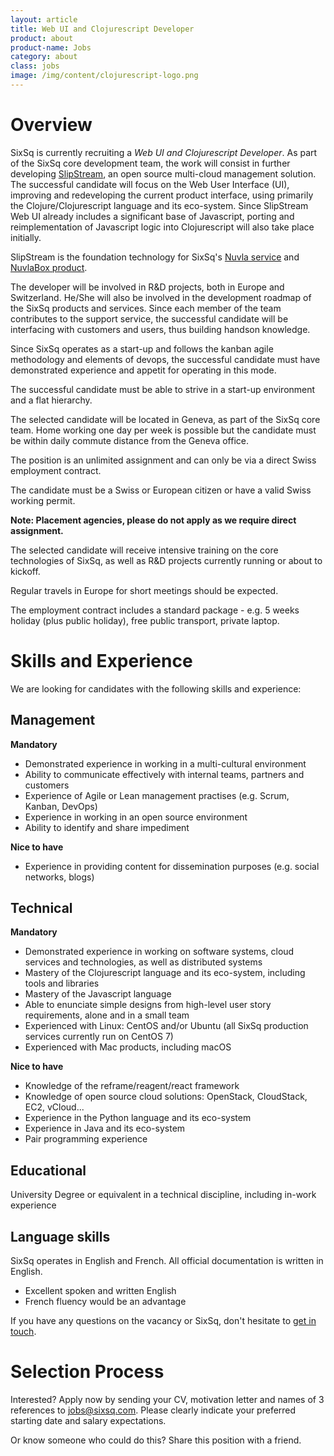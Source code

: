 ```yaml
---
layout: article
title: Web UI and Clojurescript Developer
product: about
product-name: Jobs
category: about
class: jobs
image: /img/content/clojurescript-logo.png
---
```


Overview
====

SixSq is currently recruiting a *Web UI and Clojurescript Developer*. As part of the SixSq core development team, the work will
consist in further developing [SlipStream](/products-and-services/slipstream/overview), an open source multi-cloud management solution.  The successful candidate will focus on the Web User Interface (UI), improving and redeveloping the current product interface, using primarily the Clojure/Clojurescript language and its eco-system.  Since SlipStream Web UI already includes a significant base of Javascript, porting and reimplementation of Javascript logic into Clojurescript will also take place initially.

SlipStream is the foundation technology for SixSq's [Nuvla service](/products-and-services/nuvla/overview) and [NuvlaBox product](/products-and-services/nuvlabox/overview).

The developer will be involved in R&D projects, both in Europe and Switzerland. He/She will also be involved in the
development roadmap of the SixSq products and services.  Since each member of the team contributes to the support service,
the successful candidate will be interfacing with customers and users, thus building handson knowledge.
  
Since SixSq operates as a start-up and follows the kanban agile methodology and elements of devops, the successful candidate must have demonstrated experience and appetit for operating in this mode.

The successful candidate must be able to strive in a start-up environment and a flat hierarchy.

The selected candidate will be located in Geneva, as part of the SixSq core team.  Home working one day per week is possible but
the candidate must be within daily commute distance from the Geneva office.

The position is an unlimited assignment and can only be via a direct Swiss employment contract.

The candidate must be a Swiss or European citizen or have a valid Swiss working permit. 

**Note: Placement agencies, please do not apply as we require direct assignment.**

The selected candidate will receive intensive training on the core technologies of SixSq, as well as R&D projects
currently running or about to kickoff.

Regular travels in Europe for short meetings should be expected.

The employment contract includes a standard package - e.g. 5 weeks holiday (plus public holiday), free public transport,
private laptop.


Skills and Experience
====

We are looking for candidates with the following skills and experience:  


Management
----

**Mandatory**

- Demonstrated experience in working in a multi-cultural environment
- Ability to communicate effectively with internal teams, partners and customers
- Experience of Agile or Lean management practises (e.g. Scrum, Kanban, DevOps)
- Experience in working in an open source environment
- Ability to identify and share impediment

**Nice to have**

- Experience in providing content for dissemination purposes (e.g. social networks, blogs)


Technical
----

**Mandatory**

- Demonstrated experience in working on software systems, cloud services and technologies, as well as distributed systems
- Mastery of the Clojurescript language and its eco-system, including tools and libraries
- Mastery of the Javascript language
- Able to enunciate simple designs from high-level user story requirements, alone and in a small team
- Experienced with Linux: CentOS and/or Ubuntu (all SixSq production services currently run on CentOS 7)
- Experienced with Mac products, including macOS

**Nice to have**

- Knowledge of the reframe/reagent/react framework
- Knowledge of open source cloud solutions: OpenStack, CloudStack, EC2, vCloud...
- Experience in the Python language and its eco-system
- Experience in Java and its eco-system
- Pair programming experience


Educational
----

University Degree or equivalent in a technical discipline, including in-work experience


Language skills
----

SixSq operates in English and French. All official documentation is written in English.

- Excellent spoken and written English
- French fluency would be an advantage


If you have any questions on the vacancy or SixSq, don't hesitate to [get in touch](mailto:jobs@sixsq.com?subject=job%20application).

Selection Process
===================

Interested? Apply now by sending your CV, motivation letter and names of 3 references to [jobs@sixsq.com](mailto:jobs@sixsq.com?subject=job%20application). Please clearly indicate your preferred starting date and salary expectations.

Or know someone who could do this? Share this position with a friend.

